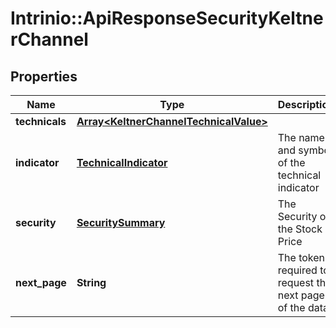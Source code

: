 # Intrinio::ApiResponseSecurityKeltnerChannel

## Properties
Name | Type | Description | Notes
------------ | ------------- | ------------- | -------------
**technicals** | [**Array&lt;KeltnerChannelTechnicalValue&gt;**](KeltnerChannelTechnicalValue.md) |  | [optional] 
**indicator** | [**TechnicalIndicator**](TechnicalIndicator.md) | The name and symbol of the technical indicator | [optional] 
**security** | [**SecuritySummary**](SecuritySummary.md) | The Security of the Stock Price | [optional] 
**next_page** | **String** | The token required to request the next page of the data | [optional] 


